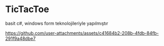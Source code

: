 # TicTacToe
basit c#, windows form teknolojileriyle yapılmıştır


https://github.com/user-attachments/assets/c41684b2-208b-4fdb-84fb-291f9a48dbe7

